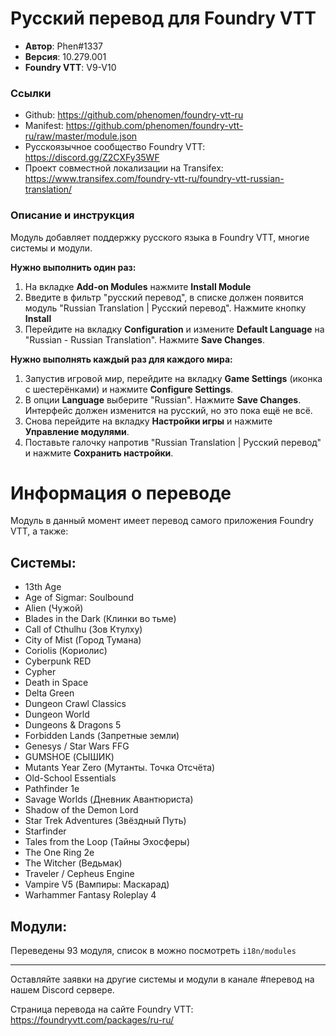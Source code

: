 # Русский перевод для Foundry VTT

- **Автор**: Phen#1337
- **Версия**: 10.279.001
- **Foundry VTT**: V9-V10

### Ссылки

- Github: https://github.com/phenomen/foundry-vtt-ru
- Manifest: https://github.com/phenomen/foundry-vtt-ru/raw/master/module.json
- Русскоязычное сообщество Foundry VTT: https://discord.gg/Z2CXFy35WF
- Проект совместной локализации на Transifex: https://www.transifex.com/foundry-vtt-ru/foundry-vtt-russian-translation/

### Описание и инструкция

Модуль добавляет поддержку русского языка в Foundry VTT, многие системы и модули.

**Нужно выполнить один раз:**

1. На вкладке **Add-on Modules** нажмите **Install Module**
2. Введите в фильтр "русский перевод", в списке должен появится модуль "Russian Translation | Русский перевод". Нажмите кнопку **Install**
3. Перейдите на вкладку **Configuration** и измените **Default Language** на "Russian - Russian Translation". Нажмите **Save Changes**.

**Нужно выполнять каждый раз для каждого мира:**

1. Запустив игровой мир, перейдите на вкладку **Game Settings** (иконка с шестерёнками) и нажмите **Configure Settings**.
2. В опции **Language** выберите "Russian". Нажмите **Save Changes**. Интерфейс должен изменится на русский, но это пока ещё не всё.
3. Снова перейдите на вкладку **Настройки игры** и нажмите **Управление модулями**.
4. Поставьте галочку напротив "Russian Translation | Русский перевод" и нажмите **Сохранить настройки**.

# **Информация о переводе**

Модуль в данный момент имеет перевод самого приложения Foundry VTT, а также:

## **Системы:**

- 13th Age
- Age of Sigmar: Soulbound
- Alien (Чужой)
- Blades in the Dark (Клинки во тьме)
- Call of Cthulhu (Зов Ктулху)
- City of Mist (Город Тумана)
- Coriolis (Кориолис)
- Cyberpunk RED
- Cypher
- Death in Space
- Delta Green
- Dungeon Crawl Classics
- Dungeon World
- Dungeons & Dragons 5
- Forbidden Lands (Запретные земли)
- Genesys / Star Wars FFG
- GUMSHOE (СЫШИК)
- Mutants Year Zero (Мутанты. Точка Отсчёта)
- Old-School Essentials
- Pathfinder 1e
- Savage Worlds (Дневник Авантюриста)
- Shadow of the Demon Lord
- Star Trek Adventures (Звёздный Путь)
- Starfinder
- Tales from the Loop (Тайны Эхосферы)
- The One Ring 2e
- The Witcher (Ведьмак)
- Traveler / Cepheus Engine
- Vampire V5 (Вампиры: Маскарад)
- Warhammer Fantasy Roleplay 4

## **Модули:**

Переведены 93 модуля, список в можно посмотреть `i18n/modules`

---

Оставляйте заявки на другие системы и модули в канале #перевод на нашем Discord сервере.

Страница перевода на сайте Foundry VTT: https://foundryvtt.com/packages/ru-ru/
